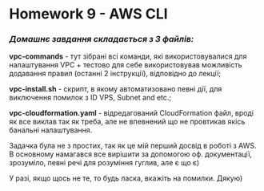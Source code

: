 # Homework 9 - AWS CLI

### _Домашнє завдання складається з 3 файлів:_ 

**vpc-commands** - тут зібрані всі команди, які використовувалися для налаштування VPC + тестово 
для себе використовував можливість додавання правил (останні 2 інструкції), відповідно до лекції;

**vpc-install.sh** - скрипт, в якому автоматизовано певні дії, для виключення помилок з ID VPS, Subnet and etc.;

**vpc-cloudformation.yaml** - відредагований CloudFormation файл, вроді як все виклав так як треба, але не впевнений що не
провтикав якісь банальні налаштування.

Задачка була не з простих, так як це мій перший досвід в роботі з AWS. В основному намагався все вирішити за допомогою 
оф. документації, зрозуміло, певні речі для розуміння гуглив, але є що є) 

У разі, якщо щось не те, то будь ласка, вкажіть на помилки. Дякую)